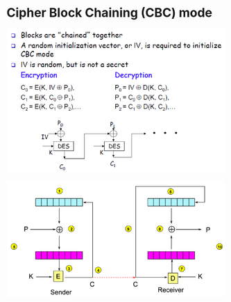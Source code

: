 # Cipher Block Chaining \(CBC\) mode

![](../../.gitbook/assets/image%20%2862%29.png)

![](../../.gitbook/assets/image%20%2843%29.png)

